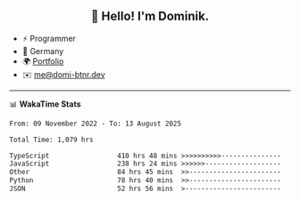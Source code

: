 <h2 align="center">👋 Hello! I'm Dominik.</h2>

- ⚡ Programmer
- 📍 Germany
- 🌍 [Portfolio](https://domi-btnr.dev)
- ✉️ [me@domi-btnr.dev](mailto://me@domi-btnr.dev)

---
📊 **WakaTime Stats**
<!--START_SECTION:waka-->

```txt
From: 09 November 2022 - To: 13 August 2025

Total Time: 1,079 hrs

TypeScript                 410 hrs 48 mins >>>>>>>>>>---------------   38.07 %
JavaScript                 238 hrs 24 mins >>>>>>-------------------   22.09 %
Other                      84 hrs 45 mins  >>-----------------------   07.86 %
Python                     78 hrs 40 mins  >>-----------------------   07.29 %
JSON                       52 hrs 56 mins  >------------------------   04.91 %
```

<!--END_SECTION:waka-->
